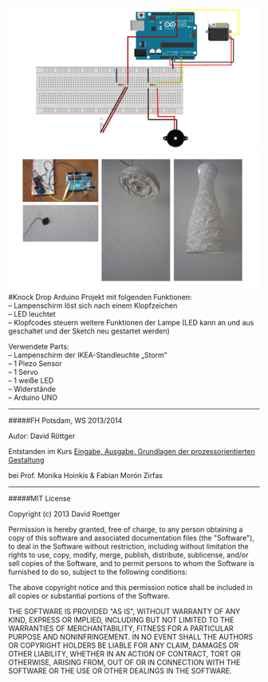 ![fritzing-layout](fritzing-layout.png)  
![image](screenshot.png)  
#Knock Drop
Arduino Projekt mit folgenden Funktionen:   
– Lampenschirm löst sich nach einem Klopfzeichen  
– LED leuchtet  
– Klopfcodes steuern weitere Funktionen der Lampe (LED kann an und aus geschaltet und der Sketch neu gestartet werden)  

Verwendete Parts:  
– Lampenschirm der IKEA-Standleuchte „Storm“  
– 1 Piezo Sensor  
– 1 Servo  
– 1 weiße LED  
– Widerstände  
– Arduino UNO  

---

#####FH Potsdam, WS 2013/2014 

Autor: David Röttger

Entstanden im Kurs [Eingabe, Ausgabe. Grundlagen der prozessorientierten Gestaltung](https://incom.org/workspace/4693)

bei Prof. Monika Hoinkis & Fabian Morón Zirfas

---

#####MIT License

Copyright (c) 2013 David Roettger

Permission is hereby granted, free of charge, to any person obtaining a copy of this software and associated documentation files (the "Software"), to deal in the Software without restriction, including without limitation the rights to use, copy, modify, merge, publish, distribute, sublicense, and/or sell copies of the Software, and to permit persons to whom the Software is furnished to do so, subject to the following conditions:

The above copyright notice and this permission notice shall be included in all copies or substantial portions of the Software.

THE SOFTWARE IS PROVIDED "AS IS", WITHOUT WARRANTY OF ANY KIND, EXPRESS OR IMPLIED, INCLUDING BUT NOT LIMITED TO THE WARRANTIES OF MERCHANTABILITY, FITNESS FOR A PARTICULAR PURPOSE AND NONINFRINGEMENT. IN NO EVENT SHALL THE AUTHORS OR COPYRIGHT HOLDERS BE LIABLE FOR ANY CLAIM, DAMAGES OR OTHER LIABILITY, WHETHER IN AN ACTION OF CONTRACT, TORT OR OTHERWISE, ARISING FROM, OUT OF OR IN CONNECTION WITH THE SOFTWARE OR THE USE OR OTHER DEALINGS IN THE SOFTWARE.
